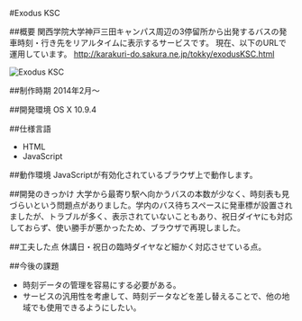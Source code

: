 #Exodus KSC

##概要
関西学院大学神戸三田キャンパス周辺の3停留所から出発するバスの発車時刻・行き先をリアルタイムに表示するサービスです。
現在、以下のURLで運用しています。
<http://karakuri-do.sakura.ne.jp/tokky/exodusKSC.html>

![Exodus KSC](http://karakuri-do.sakura.ne.jp/tokky/exodus.png)

##制作時期
2014年2月〜

##開発環境
OS X 10.9.4

##仕様言語
- HTML
- JavaScript

##動作環境
JavaScriptが有効化されているブラウザ上で動作します。

##開発のきっかけ
大学から最寄り駅へ向かうバスの本数が少なく、時刻表も見づらいという問題点がありました。学内のバス待ちスペースに発車標が設置されましたが、トラブルが多く、表示されていないこともあり、祝日ダイヤにも対応しておらず、使い勝手が悪かったため、ブラウザで再現しました。

##工夫した点
休講日・祝日の臨時ダイヤなど細かく対応させている点。

##今後の課題
- 時刻データの管理を容易にする必要がある。
- サービスの汎用性を考慮して、時刻データなどを差し替えることで、他の地域でも使用できるようにしたい。

